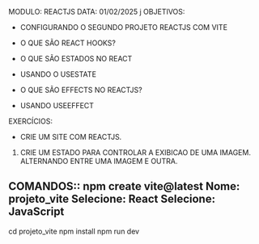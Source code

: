 MODULO: REACTJS
DATA: 01/02/2025
j
OBJETIVOS:

- CONFIGURANDO O SEGUNDO PROJETO REACTJS COM VITE
- O QUE SÃO REACT HOOKS?

- O QUE SÃO ESTADOS NO REACT
- USANDO O USESTATE

- O QUE SÃO EFFECTS NO REACTJS?
- USANDO USEEFFECT

EXERCÍCIOS:
- CRIE UM SITE COM REACTJS.
1. CRIE UM ESTADO PARA CONTROLAR A EXIBICAO DE UMA IMAGEM.
ALTERNANDO ENTRE UMA IMAGEM E OUTRA.



COMANDOS::
npm create vite@latest
Nome: projeto_vite
Selecione: React
Selecione: JavaScript
-----------------------------

cd projeto_vite
npm install
npm run dev


